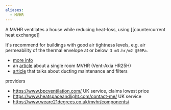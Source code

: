 ```yaml
---
aliases:
  - MVHR
---
```

A MVHR ventilates a house while reducing heat-loss, using [[countercurrent heat exchange]]

It's recommend for buildings with good air tightness levels, e.g. air permeability of the thermal envelope at or below` 3 m3.hr/m2 @50Pa`.

- [more info](https://www.greenbuildingstore.co.uk/information-hub/mvhr-frequently-asked-questions/)
- an [article](https://www.earth.org.uk/MHRV-mechanical-heat-recovery-ventilation.html) about a single room MVHR (Vent-Axia HR25H)
- [article](https://www.heatspaceandlight.com/what-puts-people-off-mvhr-duct-cleaning-airborne-viruses-maintenance/) that talks about ducting maintenance and filters

providers
- https://www.bpcventilation.com/ UK service, claims lowest price
- https://www.heatspaceandlight.com/contact-me/ UK service
- https://www.weare21degrees.co.uk/mvhr/components/